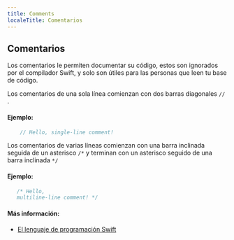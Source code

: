 ```yaml
---
title: Comments
localeTitle: Comentarios
---
```

## Comentarios

Los comentarios le permiten documentar su código, estos son ignorados por el compilador Swift, y solo son útiles para las personas que leen tu base de código.

Los comentarios de una sola línea comienzan con dos barras diagonales `//` .

#### Ejemplo:

```swift
    // Hello, single-line comment! 
```

Los comentarios de varias líneas comienzan con una barra inclinada seguida de un asterisco `/*` y terminan con un asterisco seguido de una barra inclinada `*/`

#### Ejemplo:

```swift
   /* Hello, 
   multiline-line comment! */ 
```

#### Más información:

*   [El lenguaje de programación Swift](https://docs.swift.org/swift-book/LanguageGuide/TheBasics.html#ID315)
